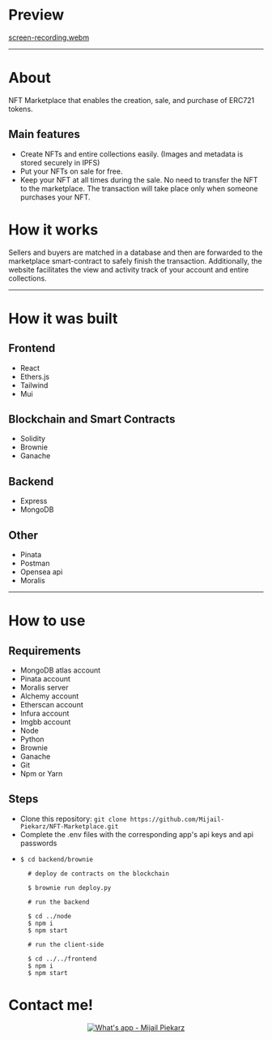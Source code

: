 # Preview

<!-- You can check the live website at: "" -->

[screen-recording.webm](https://user-images.githubusercontent.com/54403738/179410028-dbf01303-f8b8-49e1-9c37-df13b4a8e255.webm)

---

# About

NFT Marketplace that enables the creation, sale, and purchase of ERC721 tokens.

## Main features

- Create NFTs and entire collections easily. (Images and metadata is stored securely in IPFS)
- Put your NFTs on sale for free.
- Keep your NFT at all times during the sale. No need to transfer the NFT to the marketplace. The transaction will take place only when someone purchases your NFT.

# How it works

Sellers and buyers are matched in a database and then are forwarded to the marketplace smart-contract to safely finish the transaction.
Additionally, the website facilitates the view and activity track of your account and entire collections.

---

# How it was built

## Frontend

- React
- Ethers.js
- Tailwind
- Mui

## Blockchain and Smart Contracts

- Solidity
- Brownie
- Ganache

## Backend

- Express
- MongoDB

## Other

- Pinata
- Postman
- Opensea api
- Moralis

---

# How to use

## Requirements

- MongoDB atlas account
- Pinata account
- Moralis server
- Alchemy account
- Etherscan account
- Infura account
- Imgbb account
- Node
- Python
- Brownie
- Ganache
- Git
- Npm or Yarn

## Steps

- Clone this repository: `git clone https://github.com/Mijail-Piekarz/NFT-Marketplace.git`
- Complete the .env files with the corresponding app's api keys and api passwords
- ```
  $ cd backend/brownie

    # deploy de contracts on the blockchain

    $ brownie run deploy.py

    # run the backend

    $ cd ../node
    $ npm i
    $ npm start

    # run the client-side

    $ cd ../../frontend
    $ npm i
    $ npm start
  ```

# Contact me!

<p align="center">
  <a href="https://api.whatsapp.com/send?phone=5491165879953" target="_blank">
    <img alt="What's app - Mijail Piekarz" src="https://img.shields.io/badge/WhatsApp-25D366?style=for-the-badge&logo=whatsapp&logoColor=white"
  </a>
<p/>

